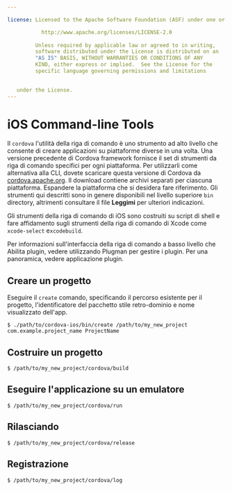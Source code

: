 ```yaml
---

license: Licensed to the Apache Software Foundation (ASF) under one or more contributor license agreements. See the NOTICE file distributed with this work for additional information regarding copyright ownership. The ASF licenses this file to you under the Apache License, Version 2.0 (the "License"); you may not use this file except in compliance with the License. You may obtain a copy of the License at

           http://www.apache.org/licenses/LICENSE-2.0
    
         Unless required by applicable law or agreed to in writing,
         software distributed under the License is distributed on an
         "AS IS" BASIS, WITHOUT WARRANTIES OR CONDITIONS OF ANY
         KIND, either express or implied.  See the License for the
         specific language governing permissions and limitations
    

   under the License.
---
```


# iOS Command-line Tools

Il `cordova` l'utilità della riga di comando è uno strumento ad alto livello che consente di creare applicazioni su piattaforme diverse in una volta. Una versione precedente di Cordova framework fornisce il set di strumenti da riga di comando specifici per ogni piattaforma. Per utilizzarli come alternativa alla CLI, dovete scaricare questa versione di Cordova da [cordova.apache.org][1]. Il download contiene archivi separati per ciascuna piattaforma. Espandere la piattaforma che si desidera fare riferimento. Gli strumenti qui descritti sono in genere disponibili nel livello superiore `bin` directory, altrimenti consultare il file **Leggimi** per ulteriori indicazioni.

 [1]: http://cordova.apache.org

Gli strumenti della riga di comando di iOS sono costruiti su script di shell e fare affidamento sugli strumenti della riga di comando di Xcode come `xcode-select` e`xcodebuild`.

Per informazioni sull'interfaccia della riga di comando a basso livello che Abilita plugin, vedere utilizzando Plugman per gestire i plugin. Per una panoramica, vedere applicazione plugin.

## Creare un progetto

Eseguire il `create` comando, specificando il percorso esistente per il progetto, l'identificatore del pacchetto stile retro-dominio e nome visualizzato dell'app.

    $ ./path/to/cordova-ios/bin/create /path/to/my_new_project com.example.project_name ProjectName
    

## Costruire un progetto

    $ /path/to/my_new_project/cordova/build
    

## Eseguire l'applicazione su un emulatore

    $ /path/to/my_new_project/cordova/run
    

## Rilasciando

    $ /path/to/my_new_project/cordova/release
    

## Registrazione

    $ /path/to/my_new_project/cordova/log